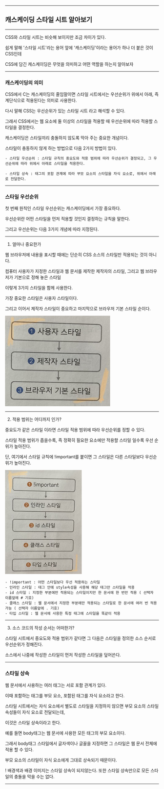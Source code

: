 ***
## 캐스케이딩 스타일 시트 알아보기
***
CSS와 스타일 시트는 비슷해 보이지만 조금 차이가 있다.

쉽게 말해 '스타일 시트'라는 용어 앞에 '캐스케이딩'이라는 용어가 하나 더 붙은 것이 CSS인데

CSS에 담긴 캐스케이딩은 무엇을 의미하고 어떤 역할을 하는지 알아보자
***

### 캐스케이딩의 의미

CSS에서 C는 캐스케이딩의 줄임말이면 스타일 시트에서는 우선순위가 위에서 아래, 즉 계단식으로 적용된다는 의미로 사용한다.

다시 말해 CSS는 우선순위가 있는 스타일 시트 라고 해석할 수 있다.

그래서 CSS에서는 웹 요소에 둘 이상의 스타일을 적용할 때 우선순위에 따라 적용할 스타일을 결정한다.

캐스케이딩은 스타일끼리 충돌하지 않도록 막아 주는 중요한 개념이다.

스타일이 충동하지 않게 하는 방법으로 다음 2가지 방법이 있다.

    - 스타일 우선순위 : 스타일 규칙의 중요도와 적용 범위에 따라 우선순위가 결정되고, 그 우선순위에 따라 위에서 아래로 스타일을 적용한다.

    - 스타일 상속 : 태그의 포함 관계에 따라 부모 요소의 스타일을 자식 요소로, 위에서 아래로 전달한다.

***

### 스타일 우선순위

첫 번째 원칙인 스타일 우선순위는 캐스케이딩에서 가장 중요하다.

우선순위란 어떤 스타일을 먼저 적용할 것인지 결정하는 규칙을 말한다.

그리고 우선순위는 다음 3가지 개념에 따라 지정된다.

***

1) 얼마나 중요한가

웹 브라우저에 내용을 표시할 때에는 단순히 CSS 소스의 스타일만 적용되는 것이 아니다.

컴퓨터 사용자가 지정한 스타일과 웹 문서를 제작한 제작자의 스타일, 그리고 웹 브라우저가 기본으로 정해 놓은 스타일

이렇게 3가지 스타일을 함께 사용한다.

가장 중요한 스타일은 사용자 스타일이다.

그리고 이어서 제작자 스타일이 중요하고 마지막으로 브라우저 기본 스타일 순이다.

<img src="./img/css04.png">

***
2) 적용 범위는 어디까지 인가?

중요도가 같은 스타일 이라면 스타일 적용 범위에 따라 우선순위를 정할 수 있다.

스타일 적용 범위가 좁을수록, 즉 정확히 필요한 요소에만 적용할 스타일 일수록 우선 순위가 높아진다.

단, 여기에서 스타일 규칙에 !important를 붙이면 그 스타일은 다른 스타일보다 우선순위가 높아진다.

<img src="./img/css03.png">

    - !important : 어떤 스타일보다 우선 적용하는 스타일
    - 인라인 스타일 : 태그 안에 style속성을 사용해 해당 태그만 스타일을 적용
    - id 스타일 : 지정한 부분에만 적용되는 스타일이지만 한 문서에 한 번만 적용 ( 선택자 이름앞에 # 기호)
    - 클래스 스타일 : 웹 문서에서 지정한 부분에만 적용되는 스타일로 한 문서에 여러 번 적용 가능 ( 선택자 이름앞에 . 기호)
    - 타입 스타일 : 웹 문서에 사용한 특정 태그에 스타일을 똑같이 적용

***
3) 소스 코드의 작성 순서는 어떠한가?

스타일 시트에서 중요도와 적용 범위가 같다면 그 다음은 스타일을 정의한 소스 순서로 우선순위가 정해진다.

소스에서 나중에 작성한 스타일이 먼저 작성한 스타일을 덮어쓴다.

***

### 스타일 상속

웹 문서에서 사용하는 여러 태그는 서로 포함 관계가 있다.

이때 포함하는 태그를 부모 요소, 포함된 태그를 자식 요소라고 한다.

스타일 시트에서는 자식 요소에서 별도로 스타일을 지정하지 않으면 부모 요소의 스타일 속성들이 자식 요소로 전달되는데,

이것은 스타일 상속이라고 한다.

예를 들면 body태그는 웹 문서에 사용한 모든 태그의 부모 요소이다.

그래서 body태그 스타일에서 글자색이나 글꼴을 지정하면 그 스타일은 웹 문서 전체에 적용 할 수 있다.

부모 요소의 스타일이 자식 요소에게 그대로 상속되기 때문이다.

! 배경색과 배경 이미지는 스타일 상속이 되지않는다. 또한 스타일 상속만으로 모든 스타일의 충돌을 막을 수는 없다.

***

